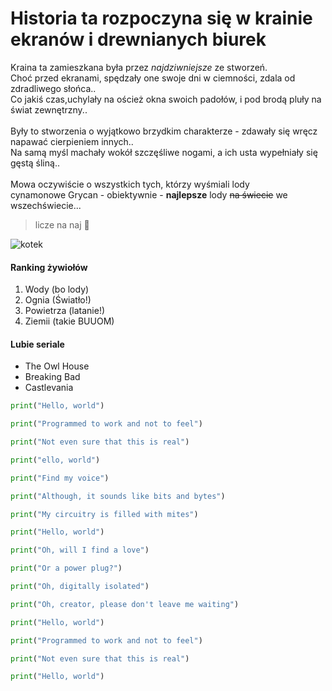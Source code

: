 # Historia ta rozpoczyna się w krainie ekranów i drewnianych biurek

Kraina ta zamieszkana była przez *najdziwniejsze* ze stworzeń. <br>
Choć przed ekranami, spędzały one swoje dni w ciemności, zdala od zdradliwego słońca.. <br>
Co jakiś czas,uchylały na oścież okna swoich padołów, i pod brodą pluły na świat zewnętrzny.. <br>
<br>
Były to stworzenia o wyjątkowo brzydkim charakterze - zdawały się wręcz napawać cierpieniem innych.. <br>
Na samą myśl machały wokół szczęśliwe nogami, a ich usta wypełniały się gęstą śliną.. <br>
<br>
Mowa oczywiście o wszystkich tych, którzy wyśmiali lody <br>
cynamonowe Grycan - obiektywnie - **najlepsze** lody ~~na świecie~~ we wszechświecie...
<br>
> licze na naj :triumph:

![kotek](zadanie-markdown-1/tenor.gif)


#### Ranking żywiołów
1. Wody (bo lody)
2. Ognia (Światło!)
3. Powietrza (latanie!)
4. Ziemii (takie BUUOM)

#### Lubie seriale
+ The Owl House
+ Breaking Bad
+ Castlevania

```py
print("Hello, world")

print("Programmed to work and not to feel")

print("Not even sure that this is real")

print("ello, world")

print("Find my voice")

print("Although, it sounds like bits and bytes")

print("My circuitry is filled with mites")

print("Hello, world")

print("Oh, will I find a love")

print("Or a power plug?")

print("Oh, digitally isolated")

print("Oh, creator, please don't leave me waiting")

print("Hello, world")

print("Programmed to work and not to feel")

print("Not even sure that this is real")

print("Hello, world")
```


